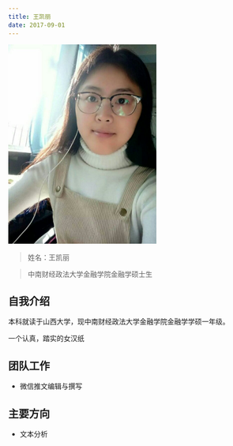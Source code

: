```yaml
---
title: 王凯丽
date: 2017-09-01
---
```


<img width="300px" style="text-align:center;" src="index/wangkaili.jpg" alt="" />

>姓名：王凯丽

>中南财经政法大学金融学院金融学硕士生

## 自我介绍

本科就读于山西大学，现中南财经政法大学金融学院金融学学硕一年级。

一个认真，踏实的女汉纸

## 团队工作

- 微信推文编辑与撰写

## 主要方向

- 文本分析